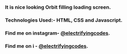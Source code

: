 ### It is nice looking Orbit filling loading screen.

### Technologies Used:- HTML, CSS and Javascript.

### Find me on instagram- [@electrifyingcodes][Instagram].
### Find me on i - [@electrifyingcodes][Instagram].

[Instagram]: https://www.instagram.com/electrifyingcodes